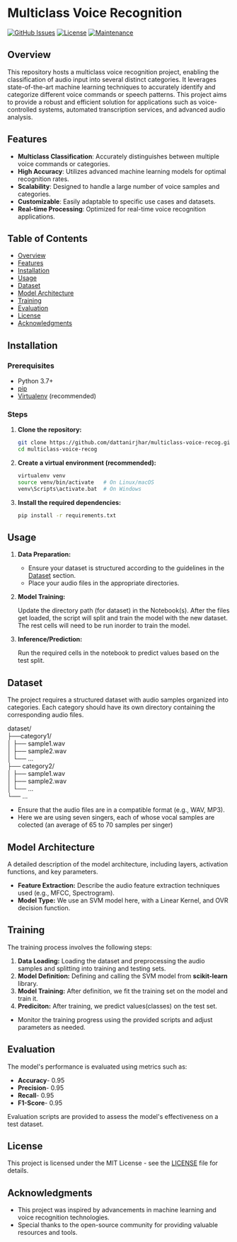 # Multiclass Voice Recognition

[![GitHub Issues](https://img.shields.io/github/issues/dattanirjhar/multiclass-voice-recog)](https://github.com/dattanirjhar/multiclass-voice-recog/issues)
[![License](https://img.shields.io/badge/License-MIT-blue.svg)](https://opensource.org/licenses/MIT)
[![Maintenance](https://img.shields.io/maintenance/yes/2025)](https://github.com/dattanirjhar/multiclass-voice-recog/graphs/commit-activity)

## Overview

This repository hosts a multiclass voice recognition project, enabling the classification of audio input into several distinct categories. It leverages state-of-the-art machine learning techniques to accurately identify and categorize different voice commands or speech patterns. This project aims to provide a robust and efficient solution for applications such as voice-controlled systems, automated transcription services, and advanced audio analysis.

## Features

- **Multiclass Classification**: Accurately distinguishes between multiple voice commands or categories.
- **High Accuracy**: Utilizes advanced machine learning models for optimal recognition rates.
- **Scalability**: Designed to handle a large number of voice samples and categories.
- **Customizable**: Easily adaptable to specific use cases and datasets.
- **Real-time Processing**: Optimized for real-time voice recognition applications.

## Table of Contents

- [Overview](#overview)
- [Features](#features)
- [Installation](#installation)
- [Usage](#usage)
- [Dataset](#dataset)
- [Model Architecture](#model-architecture)
- [Training](#training)
- [Evaluation](#evaluation)
- [License](#license)
- [Acknowledgments](#acknowledgments)

## Installation

### Prerequisites

- Python 3.7+
- [pip](https://pypi.org/project/pip/)
- [Virtualenv](https://virtualenv.pypa.io/en/latest/) (recommended)

### Steps

1.  **Clone the repository:**

    ```bash
    git clone https://github.com/dattanirjhar/multiclass-voice-recog.git
    cd multiclass-voice-recog
    ```

2.  **Create a virtual environment (recommended):**

    ```bash
    virtualenv venv
    source venv/bin/activate   # On Linux/macOS
    venv\Scripts\activate.bat  # On Windows
    ```

3.  **Install the required dependencies:**

    ```bash
    pip install -r requirements.txt
    ```

## Usage

1.  **Data Preparation:**

    - Ensure your dataset is structured according to the guidelines in the [Dataset](#dataset) section.
    - Place your audio files in the appropriate directories.

2.  **Model Training:**

    Update the directory path (for dataset) in the Notebook(s). 
    After the files get loaded, the script will split and train the model with the new dataset.
    The rest cells will need to be run inorder to train the model.

3.  **Inference/Prediction:**

    Run the required cells in the notebook to predict values based on the test split.

## Dataset

The project requires a structured dataset with audio samples organized into categories. Each category should have its own directory containing the corresponding audio files.

dataset/\
├──category1/\
│ ├── sample1.wav\
│ ├── sample2.wav\
│ └── ...\
├── category2/\
│ ├── sample1.wav\
│ ├── sample2.wav\
│ └── ...\
└── ...

- Ensure that the audio files are in a compatible format (e.g., WAV, MP3).
- Here we are using seven singers, each of whose vocal samples are colected (an average of 65 to 70 samples per singer)

## Model Architecture

A detailed description of the model architecture, including layers, activation functions, and key parameters.

- **Feature Extraction:** Describe the audio feature extraction techniques used (e.g., MFCC, Spectrogram).
- **Model Type:** We use an SVM model here, with a Linear Kernel, and OVR decision function.

## Training

The training process involves the following steps:

1.  **Data Loading:** Loading the dataset and preprocessing the audio samples and splitting into training and testing sets.
2.  **Model Definition:** Defining and calling the SVM model from **scikit-learn** library.
3. **Model Training:** After definition, we fit the training set on the model and train it.
4.  **Prediciton:** After training, we predict values(classes) on the test set.

- Monitor the training progress using the provided scripts and adjust parameters as needed.

## Evaluation

The model's performance is evaluated using metrics such as:

- **Accuracy**- 0.95
- **Precision**- 0.95
- **Recall**- 0.95
- **F1-Score**- 0.95

Evaluation scripts are provided to assess the model's effectiveness on a test dataset.

## License

This project is licensed under the MIT License - see the [LICENSE](LICENSE) file for details.

## Acknowledgments

- This project was inspired by advancements in machine learning and voice recognition technologies.
- Special thanks to the open-source community for providing valuable resources and tools.
